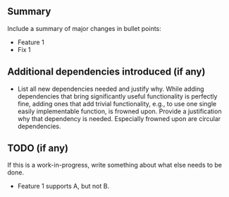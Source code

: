 ## Summary

Include a summary of major changes in bullet points:

- Feature 1
- Fix 1

## Additional dependencies introduced (if any)

- List all new dependencies needed and justify why. While adding dependencies that bring
  significantly useful functionality is perfectly fine, adding ones that add trivial
  functionality, e.g., to use one single easily implementable function, is frowned upon.
  Provide a justification why that dependency is needed. Especially frowned upon are
  circular dependencies.

## TODO (if any)

If this is a work-in-progress, write something about what else needs to be done.

- Feature 1 supports A, but not B.
